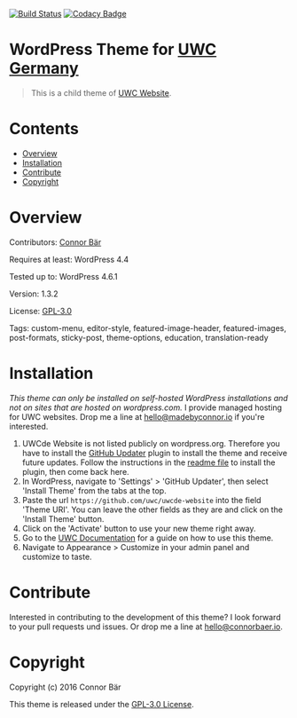 [![Build Status](https://travis-ci.org/uwc/uwcde-website.svg?branch=beta)](https://travis-ci.org/uwc/uwcde-website) [![Codacy Badge](https://api.codacy.com/project/badge/Grade/a40f2e09aa8d4359ac6e0042a33bb810)](https://www.codacy.com/app/connor_baer/uwcde-website)

# WordPress Theme for [UWC Germany](https://uwc.de)

> This is a child theme of [UWC Website](https://github.com/uwc/uwc-website).


# Contents

- [Overview](#Overview)
- [Installation](#Installation)
- [Contribute](#Contribute)
- [Copyright](#Copyright)


# Overview

Contributors: [Connor Bär](http://madebyconnor.de)

Requires at least: WordPress 4.4

Tested up to: WordPress 4.6.1

Version: 1.3.2

License: [GPL-3.0](#Copyright)

Tags: custom-menu, editor-style, featured-image-header, featured-images, post-formats, sticky-post, theme-options, education, translation-ready


# Installation

*This theme can only be installed on self-hosted WordPress installations and not on sites that are hosted on wordpress.com.* I provide managed hosting for UWC websites. Drop me a line at [hello@madebyconnor.io](mailto:hello@madebyconnor.io) if you're interested.

1. UWCde Website is not listed publicly on wordpress.org. Therefore you have to install the [GitHub Updater](https://github.com/afragen/github-updater) plugin to install the theme and receive future updates. Follow the instructions in the [readme file](https://github.com/afragen/github-updater#upload) to install the plugin, then come back here.
2. In WordPress, navigate to 'Settings' > 'GitHub Updater', then select 'Install Theme' from the tabs at the top.
3. Paste the url `https://github.com/uwc/uwcde-website` into the field 'Theme URI'. You can leave the other fields as they are and click on the 'Install Theme' button.
4. Click on the 'Activate' button to use your new theme right away.
5. Go to the [UWC Documentation](https://docs.uwc.io) for a guide on how to use this theme.
6. Navigate to Appearance > Customize in your admin panel and customize to taste.


# Contribute

Interested in contributing to the development of this theme? I look forward to your pull requests und issues. Or drop me a line at [hello@connorbaer.io](mailto:hello@connorbaer.io).


# Copyright

Copyright (c) 2016 Connor Bär

This theme is released under the [GPL-3.0 License](https://github.com/uwc/uwcde-website/blob/master/LICENSE.md).
